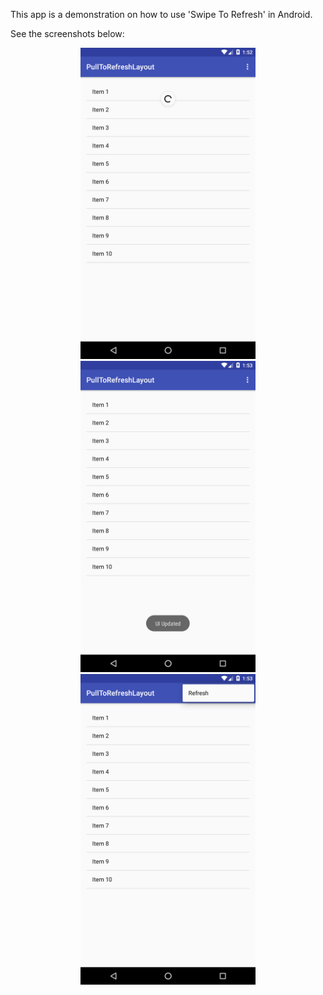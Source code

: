 This app is a demonstration on how to use 'Swipe To Refresh' in Android.<br />

See the screenshots below:<br />

<p align="center">
  <img src="https://github.com/CodeSpurt/PullToRefreshLayout/blob/master/app/src/main/res/drawable/screenshot_1.png" width="280"/>
  <img src="https://github.com/CodeSpurt/PullToRefreshLayout/blob/master/app/src/main/res/drawable/screenshot_2.png" width="280"/>
  <img src="https://github.com/CodeSpurt/PullToRefreshLayout/blob/master/app/src/main/res/drawable/screenshot_3.png" width="280"/>
</p>
